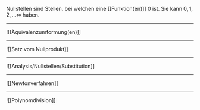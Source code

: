 Nullstellen sind Stellen, bei welchen eine [[Funktion(en)]] 0 ist. Sie kann $0,1,2,\ldots\infty$ haben.

---
![[Äquivalenzumformung(en)]]

---
![[Satz vom Nullprodukt]]

---
![[Analysis/Nullstellen/Substitution]]

---
![[Newtonverfahren]]

---
![[Polynomdivision]]